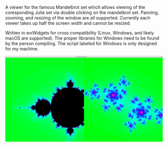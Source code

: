 A viewer for the famous Mandelbrot set which allows viewing of the coresponding
Julia set via double clicking on the mandelbrot set. Panning, zooming, and
resizing of the window are all supported. Currently each viewer takes up half
the screen width and cannot be resized.

Written in wxWidgets for cross compatibility (Linux, Windows, and likely macOS
are supported). The proper libraries for Windows need to be found by the
person compiling. The script labeled for Windows is only designed for my
machine.

![screenshot](screenshot.png)
